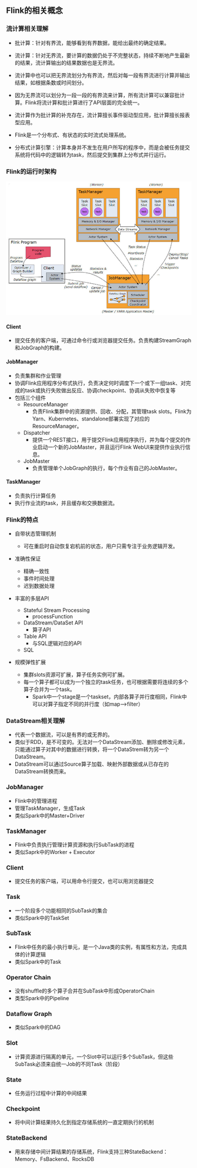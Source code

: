 ## **Flink的相关概念**

### 流计算相关理解

- 批计算：针对有界流，能够看到有界数据，能给出最终的确定结果。

- 流计算：针对无界流，要计算的数据仍处于不完整状态，持续不断地产生最新的结果，流计算输出的结果数据也是无界流。

- 流计算中也可以把无界流划分为有界流，然后对每一段有界流进行计算并输出结果，如根据条数或时间划分。

- 因为无界流可以划分为一段一段的有界流来计算，所有流计算可以兼容批计算。Flink将流计算和批计算进行了API层面的完全统一。

- 流计算作为批计算的补充存在，流计算擅长事件驱动型应用，批计算擅长报表型应用。

- Flink是一个分布式、有状态的实时流式处理系统。

- 分布式计算引擎：计算本身并不发生在用户所写的程序中，而是会被任务提交系统将代码中的逻辑转为task，然后提交到集群上分布式并行运行。

### Flink的运行时架构

![](assets/Flink的相关概念/运行时架构.jpg)

#### Client

- 提交任务的客户端，可通过命令行或浏览器提交任务。负责构建StreamGraph和JobGraph的构建。

#### JobManager

- 负责集群和作业管理
- 协调Flink应用程序分布式执行，负责决定何时调度下一个或下一组task、对完成的task或执行失败做出反应、协调checkpoint、协调从失败中恢复等
- 包括三个组件
  - ResourceManager
    - 负责Flink集群中的资源提供、回收、分配，其管理task slots。Flink为Yarn、Kubernetes、standalone部署实现了对应的ResourceManager。
  - Dispatcher
    - 提供一个REST接口，用于提交Flink应用程序执行，并为每个提交的作业启动一个新的JobMaster，并且运行Flink WebUI来提供作业执行信息。
  - JobMaster
    - 负责管理单个JobGraph的执行，每个作业有自己的JobMaster。

#### TaskManager

- 负责执行计算任务
- 执行作业流的task，并且缓存和交换数据流。

### Flink的特点

- 自带状态管理机制
  - 可在重启时自动恢复宕机前的状态，用户只需专注于业务逻辑开发。
- 准确性保证
  - 精确一致性
  - 事件时间处理
  - 迟到数据处理
- 丰富的多层API
  - Stateful Stream Processing
    - processFunction
  - DataStream/DataSet API
    - 算子API
  - Table API
    - 与SQL逻辑对应的API
  - SQL

- 规模弹性扩展
  - 集群slots资源可扩展，算子任务实例可扩展。
  - 每一个算子都可以成为一个独立的task任务，也可根据需要将连续的多个算子合并为一个task。
    - Spark中一个stage是一个taskset，内部各算子并行度相同，Flink中可以对算子指定不同的并行度（如map—>filter）

### DataStream相关理解

- 代表一个数据流，可以是有界的或无界的。
- 类似于RDD，是不可变的。无法对一个DataStream添加、删除或修改元素，只能通过算子对其中的数据进行转换，将一个DataStrem转为另一个DataStream。
- DataStream可以通过Source算子加载、映射外部数据或从已存在的DataStream转换而来。

### JobManager

- Flink中的管理进程
- 管理TaskManager，生成Task
- 类似Spark中的Master+Driver

### TaskManager

- Flink中负责执行管理计算资源和执行SubTask的进程
- 类似Saprk中的Worker + Executor

### Client

- 提交任务的客户端，可以用命令行提交，也可以用浏览器提交

### Task

- 一个阶段多个功能相同的SubTask的集合
- 类似Spark中的TaskSet

### SubTask

- Flink中任务的最小执行单元，是一个Java类的实例，有属性和方法，完成具体的计算逻辑
- 类似Spark中的Task

### Operator Chain

- 没有shuffle的多个算子合并在SubTask中形成OperatorChain
- 类型Spark中的Pipeline

### Dataflow Graph

- 类似Spark中的DAG

### Slot

- 计算资源进行隔离的单元，一个Slot中可以运行多个SubTask，但这些SubTask必须来自统一Job的不同Task（阶段）

### State

- 任务运行过程中计算的中间结果

### Checkpoint

- 将中间计算结果持久化到指定存储系统的一直定期执行的机制

### StateBackend

- 用来存储中间计算结果的存储系统，Flink支持三种StateBackend：Memory、FsBackend、RocksDB
